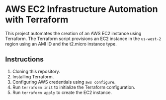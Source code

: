 # AWS EC2 Infrastructure Automation with Terraform

This project automates the creation of an AWS EC2 instance using Terraform. The Terraform script provisions an EC2 instance in the `us-west-2` region using an AMI ID and the t2.micro instance type.

## Instructions
1. Cloning this repository.
2. Installing Terraform.
3. Configuring AWS credentials using `aws configure`.
4. Run `terraform init` to initialize the Terraform configuration.
5. Run `terraform apply` to create the EC2 instance.
